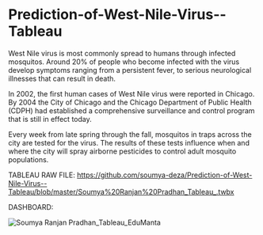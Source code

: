 # Prediction-of-West-Nile-Virus--Tableau
West Nile virus is most commonly spread to humans through infected mosquitos. Around 20% of people who become infected with the virus develop symptoms ranging from a persistent fever, to serious neurological illnesses that can result in death.

In 2002, the first human cases of West Nile virus were reported in Chicago. By 2004 the City of Chicago and the Chicago Department of Public Health (CDPH) had established a comprehensive surveillance and control program that is still in effect today.

Every week from late spring through the fall, mosquitos in traps across the city are tested for the virus. The results of these tests influence when and where the city will spray airborne pesticides to control adult mosquito populations.

TABLEAU RAW FILE: https://github.com/soumya-deza/Prediction-of-West-Nile-Virus--Tableau/blob/master/Soumya%20Ranjan%20Pradhan_Tableau_.twbx


DASHBOARD:



![Soumya Ranjan Pradhan_Tableau_EduManta](https://user-images.githubusercontent.com/60499677/87554235-7fa1dc00-c6d1-11ea-9535-157c4ae1737f.png)
